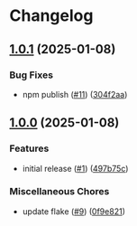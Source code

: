 # Changelog

## [1.0.1](https://github.com/SmarDex-Ecosystem/solidity-libraries/compare/v1.0.0...v1.0.1) (2025-01-08)


### Bug Fixes

* npm publish ([#11](https://github.com/SmarDex-Ecosystem/solidity-libraries/issues/11)) ([304f2aa](https://github.com/SmarDex-Ecosystem/solidity-libraries/commit/304f2aa4895f5c31495e447702fa3386bdf14949))

## [1.0.0](https://github.com/SmarDex-Ecosystem/solidity-libraries/compare/v0.1.0...v1.0.0) (2025-01-08)


### Features

* initial release ([#1](https://github.com/SmarDex-Ecosystem/solidity-libraries/issues/1)) ([497b75c](https://github.com/SmarDex-Ecosystem/solidity-libraries/commit/497b75c7767c482ee52a5dfdfc66ba87d42a806d))


### Miscellaneous Chores

* update flake ([#9](https://github.com/SmarDex-Ecosystem/solidity-libraries/issues/9)) ([0f9e821](https://github.com/SmarDex-Ecosystem/solidity-libraries/commit/0f9e821241937c2af568a6c60a657e252c1e6c97))
